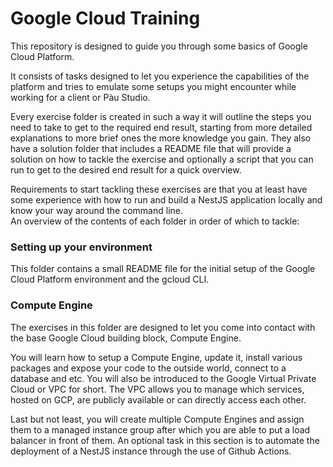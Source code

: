 # Google Cloud Training

This repository is designed to guide you through some basics of Google Cloud Platform.  

It consists of tasks designed to let you experience the capabilities of the platform and tries to emulate some setups you might encounter while working for a client or Pàu Studio.

Every exercise folder is created in such a way it will outline the steps you need to take to get to the required end result, starting from more detailed explanations to more brief ones the more knowledge you gain. They also have a solution folder that includes a README file that will provide a solution on how to tackle the exercise and optionally a script that you can run to get to the desired end result for a quick overview.  

Requirements to start tackling these exercises are that you at least have some experience with how to run and build a NestJS application locally and know your way around the command line.  
An overview of the contents of each folder in order of which to tackle:

### Setting up your environment

This folder contains a small README file for the initial setup of the Google Cloud Platform environment and the gcloud CLI.

### Compute Engine

The exercises in this folder are designed to let you come into contact with the base Google Cloud building block, Compute Engine.  

You will learn how to setup a Compute Engine, update it, install various packages and expose your code to the outside world, connect to a database and etc.
You will also be introduced to the Google Virtual Private Cloud or VPC for short. The VPC allows you to manage which services, hosted on GCP, are publicly available or can directly access each other.  

Last but not least, you will create multiple Compute Engines and assign them to a managed instance group after which you are able to put a load balancer in front of them.
An optional task in this section is to automate the deployment of a NestJS instance through the use of Github Actions.
